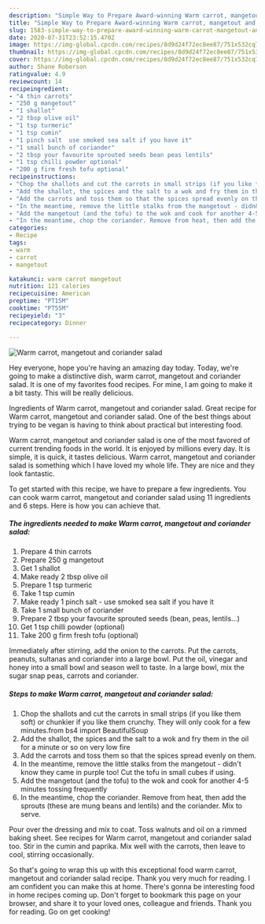 ```yaml
---
description: "Simple Way to Prepare Award-winning Warm carrot, mangetout and coriander salad"
title: "Simple Way to Prepare Award-winning Warm carrot, mangetout and coriander salad"
slug: 1583-simple-way-to-prepare-award-winning-warm-carrot-mangetout-and-coriander-salad
date: 2020-07-31T23:52:15.470Z
image: https://img-global.cpcdn.com/recipes/8d9d24f72ec8ee87/751x532cq70/warm-carrot-mangetout-and-coriander-salad-recipe-main-photo.jpg
thumbnail: https://img-global.cpcdn.com/recipes/8d9d24f72ec8ee87/751x532cq70/warm-carrot-mangetout-and-coriander-salad-recipe-main-photo.jpg
cover: https://img-global.cpcdn.com/recipes/8d9d24f72ec8ee87/751x532cq70/warm-carrot-mangetout-and-coriander-salad-recipe-main-photo.jpg
author: Shane Roberson
ratingvalue: 4.9
reviewcount: 14
recipeingredient:
- "4 thin carrots"
- "250 g mangetout"
- "1 shallot"
- "2 tbsp olive oil"
- "1 tsp turmeric"
- "1 tsp cumin"
- "1 pinch salt  use smoked sea salt if you have it"
- "1 small bunch of coriander"
- "2 tbsp your favourite sprouted seeds bean peas lentils"
- "1 tsp chilli powder optional"
- "200 g firm fresh tofu optional"
recipeinstructions:
- "Chop the shallots and cut the carrots in small strips (if you like them soft) or chunkier if you like them crunchy. They will only cook for a few minutes.from bs4 import BeautifulSoup"
- "Add the shallot, the spices and the salt to a wok and fry them in the oil for a minute or so on very low fire"
- "Add the carrots and toss them so that the spices spread evenly on them."
- "In the meantime, remove the little stalks from the mangetout - didn&#39;t know they came in purple too! Cut the tofu in small cubes if using."
- "Add the mangetout (and the tofu) to the wok and cook for another 4-5 minutes tossing frequently"
- "In the meantime, chop the coriander. Remove from heat, then add the sprouts (these are mung beans and lentils) and the coriander. Mix to serve."
categories:
- Recipe
tags:
- warm
- carrot
- mangetout

katakunci: warm carrot mangetout 
nutrition: 121 calories
recipecuisine: American
preptime: "PT15M"
cooktime: "PT55M"
recipeyield: "3"
recipecategory: Dinner

---
```



![Warm carrot, mangetout and coriander salad](https://img-global.cpcdn.com/recipes/8d9d24f72ec8ee87/751x532cq70/warm-carrot-mangetout-and-coriander-salad-recipe-main-photo.jpg)

Hey everyone, hope you're having an amazing day today. Today, we're going to make a distinctive dish, warm carrot, mangetout and coriander salad. It is one of my favorites food recipes. For mine, I am going to make it a bit tasty. This will be really delicious.

Ingredients of Warm carrot, mangetout and coriander salad. Great recipe for Warm carrot, mangetout and coriander salad. One of the best things about trying to be vegan is having to think about practical but interesting food.

Warm carrot, mangetout and coriander salad is one of the most favored of current trending foods in the world. It is enjoyed by millions every day. It is simple, it is quick, it tastes delicious. Warm carrot, mangetout and coriander salad is something which I have loved my whole life. They are nice and they look fantastic.


To get started with this recipe, we have to prepare a few ingredients. You can cook warm carrot, mangetout and coriander salad using 11 ingredients and 6 steps. Here is how you can achieve that.

<!--inarticleads1-->

##### The ingredients needed to make Warm carrot, mangetout and coriander salad:

1. Prepare 4 thin carrots
1. Prepare 250 g mangetout
1. Get 1 shallot
1. Make ready 2 tbsp olive oil
1. Prepare 1 tsp turmeric
1. Take 1 tsp cumin
1. Make ready 1 pinch salt - use smoked sea salt if you have it
1. Take 1 small bunch of coriander
1. Prepare 2 tbsp your favourite sprouted seeds (bean, peas, lentils...)
1. Get 1 tsp chilli powder (optional)
1. Take 200 g firm fresh tofu (optional)


Immediately after stirring, add the onion to the carrots. Put the carrots, peanuts, sultanas and coriander into a large bowl. Put the oil, vinegar and honey into a small bowl and season well to taste. In a large bowl, mix the sugar snap peas, carrots and coriander. 

<!--inarticleads2-->

##### Steps to make Warm carrot, mangetout and coriander salad:

1. Chop the shallots and cut the carrots in small strips (if you like them soft) or chunkier if you like them crunchy. They will only cook for a few minutes.from bs4 import BeautifulSoup
1. Add the shallot, the spices and the salt to a wok and fry them in the oil for a minute or so on very low fire
1. Add the carrots and toss them so that the spices spread evenly on them.
1. In the meantime, remove the little stalks from the mangetout - didn&#39;t know they came in purple too! Cut the tofu in small cubes if using.
1. Add the mangetout (and the tofu) to the wok and cook for another 4-5 minutes tossing frequently
1. In the meantime, chop the coriander. Remove from heat, then add the sprouts (these are mung beans and lentils) and the coriander. Mix to serve.


Pour over the dressing and mix to coat. Toss walnuts and oil on a rimmed baking sheet. See recipes for Warm carrot, mangetout and coriander salad too. Stir in the cumin and paprika. Mix well with the carrots, then leave to cool, stirring occasionally. 

So that's going to wrap this up with this exceptional food warm carrot, mangetout and coriander salad recipe. Thank you very much for reading. I am confident you can make this at home. There's gonna be interesting food in home recipes coming up. Don't forget to bookmark this page on your browser, and share it to your loved ones, colleague and friends. Thank you for reading. Go on get cooking!
